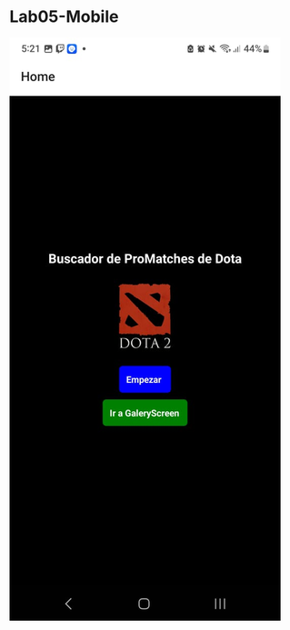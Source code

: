 # Lab05-Mobile
![Home Screen](https://github.com/LeonardoHuaman/Lab05-Mobile/blob/main/Imagen%2001.jpeg)
